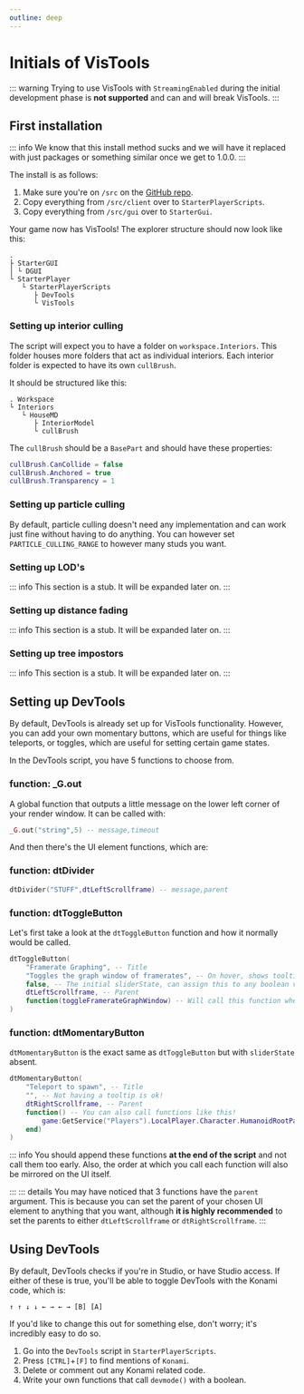 ```yaml
---
outline: deep
---
```


# Initials of VisTools
::: warning
 Trying to use VisTools with `StreamingEnabled` during the initial development phase is **not supported** and can and will break VisTools.
:::
## First installation

::: info
We know that this install method sucks and we will have it replaced with just packages or something similar once we get to 1.0.0.
:::

The install is as follows:
1. Make sure you're on `/src` on the [GitHub repo](https://github.com/Opticworks/VisTools/tree/main/src).
2. Copy everything from `/src/client` over to `StarterPlayerScripts`.
3. Copy everything from `/src/gui` over to `StarterGui`.

Your game now has VisTools! The explorer structure should now look like this:

```
. 
├ StarterGUI
│ └ DGUI
└ StarterPlayer
   └ StarterPlayerScripts
      ├ DevTools
      └ VisTools
```


### Setting up interior culling

The script will expect you to have a folder on `workspace.Interiors`. This folder houses more folders that act as individual interiors. Each interior folder is expected to have its own `cullBrush`.

It should be structured like this:

```
. Workspace
└ Interiors
   └ HouseMD
      ├ InteriorModel
      └ cullBrush
```

The `cullBrush` should be a `BasePart` and should have these properties:

```lua
cullBrush.CanCollide = false
cullBrush.Anchored = true
cullBrush.Transparency = 1
``` 

### Setting up particle culling

By default, particle culling doesn't need any implementation and can work just fine without having to do anything. You can however set `PARTICLE_CULLING_RANGE` to however many studs you want.

### Setting up LOD's

::: info
 This section is a stub. It will be expanded later on.
:::

### Setting up distance fading

::: info
 This section is a stub. It will be expanded later on.
:::

### Setting up tree impostors

::: info
 This section is a stub. It will be expanded later on.
:::

## Setting up DevTools

By default, DevTools is already set up for VisTools functionality. However, you can add your own momentary buttons, which are useful for things like teleports, or toggles, which are useful for setting certain game states. 

In the DevTools script, you have 5 functions to choose from.

### function: _G.out

A global function that outputs a little message on the lower left corner of your render window. It can be called with:

```lua
_G.out("string",5) -- message,timeout
```

And then there's the UI element functions, which are:

### function: dtDivider

```lua
dtDivider("STUFF",dtLeftScrollframe) -- message,parent
```

### function: dtToggleButton

Let's first take a look at the `dtToggleButton` function and how it normally would be called.

```lua
dtToggleButton(
    "Framerate Graphing", -- Title
    "Toggles the graph window of framerates", -- On hover, shows tooltip/description
    false, -- The initial sliderState, can assign this to any boolean value that you want
    dtLeftScrollframe, -- Parent
    function(toggleFramerateGraphWindow) -- Will call this function whether or not the sliderState is false.
)
```
### function: dtMomentaryButton

`dtMomentaryButton` is the exact same as `dtToggleButton` but with `sliderState` absent.

```lua
dtMomentaryButton(
    "Teleport to spawn", -- Title
    "", -- Not having a tooltip is ok! 
    dtRightScrollframe, -- Parent
    function() -- You can also call functions like this!
        game:GetService("Players").LocalPlayer.Character.HumanoidRootPart.CFrame.Position = workspace.SpawnLocation.Position + Vector3.new(0,10,0)
    end)
)
```


::: info
You should append these functions **at the end of the script** and not call them too early. Also, the order at which you call each function will also be mirrored on the UI itself. 
 
:::
::: details
You may have noticed that 3 functions have the `parent` argument. This is because you can set the parent of your chosen UI element to anything that you want, although **it is highly recommended** to set the parents to either `dtLeftScrollframe` or `dtRightScrollframe`. 
:::

## Using DevTools

By default, DevTools checks if you're in Studio, or have Studio access. If either of these is true, you'll be able to toggle DevTools with the Konami code, which is: 

`↑ ↑ ↓ ↓ ← → ← → [B] [A]`

If you'd like to change this out for something else, don't worry; it's incredibly easy to do so.

1. Go into the `DevTools` script in `StarterPlayerScripts`.
2. Press `[CTRL]`+`[F]` to find mentions of `Konami`.
3. Delete or comment out any Konami related code.
4. Write your own functions that call `devmode()` with a boolean.